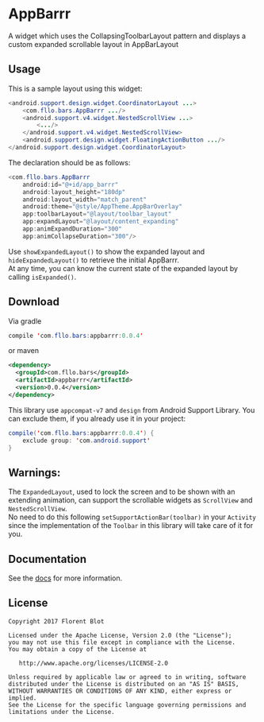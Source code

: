 AppBarrr
=======

A widget which uses the CollapsingToolbarLayout pattern and displays a custom expanded scrollable layout in AppBarLayout

Usage
------

This is a sample layout using this widget:  

```java
<android.support.design.widget.CoordinatorLayout ...>
    <com.fllo.bars.AppBarrr .../>
    <android.support.v4.widget.NestedScrollView ...>
        <.../>
    </android.support.v4.widget.NestedScrollView>
    <android.support.design.widget.FloatingActionButton .../>
</android.support.design.widget.CoordinatorLayout>
```

The declaration should be as follows:  

```java
<com.fllo.bars.AppBarrr
    android:id="@+id/app_barrr"
    android:layout_height="180dp"
    android:layout_width="match_parent"
    android:theme="@style/AppTheme.AppBarOverlay"
    app:toolbarLayout="@layout/toolbar_layout"
    app:expandLayout="@layout/content_expanding"
    app:animExpandDuration="300"
    app:animCollapseDuration="300"/>
```

Use `showExpandedLayout()` to show the expanded layout and `hideExpandedLayout()` to retrieve the initial AppBarrr.  
At any time, you can know the current state of the expanded layout by calling `isExpanded()`.  

Download
--------

Via gradle
```java
compile 'com.fllo.bars:appbarrr:0.0.4'
```
or maven
```xml
<dependency>
  <groupId>com.fllo.bars</groupId>
  <artifactId>appbarrr</artifactId>
  <version>0.0.4</version>
</dependency>
```

This library use `appcompat-v7` and `design` from Android Support Library.
You can exclude them, if you already use it in your project:

```java
compile('com.fllo.bars:appbarrr:0.0.4') {
    exclude group: 'com.android.support'
}
```

Warnings:
------

The `ExpandedLayout`, used to lock the screen and to be shown with an extending animation, can support the scrollable widgets as `ScrollView` and `NestedScrollView`.  
No need to do this following `setSupportActionBar(toolbar)` in your `Activity` since the implementation of the `Toolbar` in this library will take care of it for you.

Documentation
--------

See the [docs](https://github.com/Gitdefllo/AppBarrr/blob/master/DOCS.md) for more information.

License
--------

    Copyright 2017 Florent Blot
    
    Licensed under the Apache License, Version 2.0 (the "License");
    you may not use this file except in compliance with the License.
    You may obtain a copy of the License at

       http://www.apache.org/licenses/LICENSE-2.0

    Unless required by applicable law or agreed to in writing, software
    distributed under the License is distributed on an "AS IS" BASIS,
    WITHOUT WARRANTIES OR CONDITIONS OF ANY KIND, either express or implied.
    See the License for the specific language governing permissions and
    limitations under the License.
